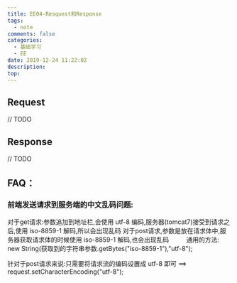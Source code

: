 ```yaml
---
title: EE04-Resquest和Response
tags:
  - note
comments: false
categories:
  - 基础学习
  - EE
date: 2019-12-24 11:22:02
description:
top:
---
```


## Request

// TODO

## Response

// TODO

## FAQ：

### 前端发送请求到服务端的中文乱码问题:

对于get请求:参数追加到地址栏,会使用 utf-8 编码,服务器(tomcat7)接受到请求之后,使用 iso-8859-1 解码,所以会出现乱码
对于post请求,参数是放在请求体中,服务器获取请求体的时候使用 iso-8859-1 解码,也会出现乱码
        
通用的方法: new String(获取到的字符串参数.getBytes("iso-8859-1"),"utf-8");

针对于post请求来说:只需要将请求流的编码设置成 utf-8 即可 ==> request.setCharacterEncoding("utf-8"); 